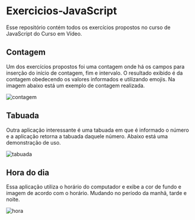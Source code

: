 # Exercicios-JavaScript
Esse repositório contém todos os exercícios propostos no curso de JavaScript do Curso em Vídeo.

## Contagem
Um dos exercícios propostos foi uma contagem onde há os campos para inserção do início de contagem, fim e intervalo. O resultado exibido é da contagem obedecendo os valores informados e utilizando emojis. Na imagem abaixo está um exemplo de contagem realizada.

![contagem](https://user-images.githubusercontent.com/69614234/122143064-09e54980-ce27-11eb-9ae3-5e174f4b1934.png)

## Tabuada
Outra aplicação interessante é uma tabuada em que é informado o número e  a aplicação retorna a tabuada daquele número. Abaixo está uma demonstração de uso.

![tabuada](https://user-images.githubusercontent.com/69614234/122143250-7a8c6600-ce27-11eb-8bf0-8b06ddc54619.png)

## Hora do dia
Essa aplicação utiliza o horário do computador e exibe a cor de fundo e imagem de acordo com o horário. Mudando no período da manhã, tarde e noite.

![hora](https://user-images.githubusercontent.com/69614234/122143550-0d2d0500-ce28-11eb-8f87-8dc031d09f93.png)

